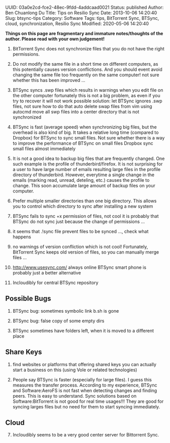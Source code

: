 UUID: 03a0e2cd-fce2-48ec-9fdd-4addcaad0021
Status: published
Author: Ben Chuanlong Du
Title: Tips on Resilio Sync
Date: 2013-10-06 14:20:40
Slug: btsync-tips
Category: Software
Tags: tips, BitTorrent Sync, BTSync, cloud, synchronization, Resilio Sync
Modified: 2020-05-06 14:20:40

**Things on this page are fragmentary and immature notes/thoughts of the author. Please read with your own judgement!**
 
1. BitTorrent Sync does not synchronize files that you do not have the right permissions.

2. Do not modify the same file in a short time on different computers,
    as this potentially causes version conflictions.
    And you should event avoid changing the same file too frequently on the same computer!
    not sure whether this has been improved ...

3. BTSync syncs .swp files which results in warnings when you edit file on the other computer
    fortunately this is not a big problem, as even if you try to recover it will not work
    possible solution: let BTSync ignores .swp files, not sure how to do that
    auto delete swap files from vim using autocmd
    move all swp files into a center directory that is not synchronized

4. BTSync is fast (average speed) when synchronizing big files,
    but the overhead is also kind of big.
    It takes a relative long time (compared to Dropbox) for BTSync to sync small files.
    Not sure whether there is a way to improve the performance of BTSync on small files
    Dropbox sync small files almost immediately


5. It is not a good idea to backup big files that are frequently changed.
    One such example is the profile of thunderbird/firefox.
    It is not surprising for a user to have large number of emails resulting large files 
    in the profile directory of thunderbird. 
    However, everytime a single change in the emails (marking read, unread, deteling, etc.) 
    causes the profile to change. 
    This soon accumulate large amount of backup files on your computer.

6. Prefer multiple smaller directories than one big directory.
    This allows you to control which directory to sync after installing a new system 

7. BTSync fails to sync +x permission of files, not cool
    it is probably that BTSync do not sync just because the change of permissions ...

4. it seems that .!sync file prevent files to be synced ..., check what happens

5. no warnings of version confliction which is not cool!
    Fortunately, BitTorrent Sync keeps old version of files, so you can manually merge files ...

6. http://www.usesync.com/ always online BTSync
    smart phone is probably just a better alternative

7. Incloudibly for central BTSync repository

## Possible Bugs

1. BTSync bug: sometimes symbolic link b.sh is gone

2. BTSync bug: false copy of some empty dirs

3. BTSync sometimes have folders left, when it is moved to a different place

## Share Keys

1. find websites or platforms that offering shared keys
    you can actually start a business on this (using Vole or related technologies)

7. People say BTSync is faster (especially for large files).
    I guess this measures the transfer process. 
    According to my experience, BTSync and Software:AeroFS is not fast when detecting changes and finding peers.
    This is easy to understand.
    Sync solutions based on Software:BitTorrent is not good for real time usages!!!
    They are good for syncing larges files but no need for them to start syncing immediately. 

## Cloud

7. Incloudibly seems to be a very good center server for Bittorrent Sync.

